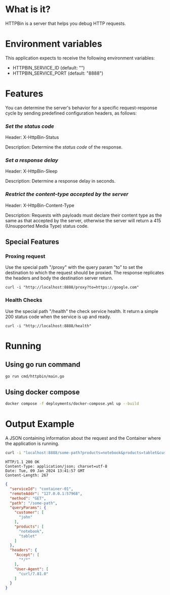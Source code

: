 # What is it?

HTTPBin is a server that helps you debug HTTP requests.

# Environment variables

This application expects to receive the following environment variables:
- HTTPBIN_SERVICE_ID (default: "")
- HTTPBIN_SERVICE_PORT (default: "8888")

# Features

You can determine the server's behavior for a specific request-response cycle by sending predefined configuration headers, as follows:

### _Set the status code_

Header: X-HttpBin-Status

Description: Determine the _status code_ of the response.

### _Set a response delay_

Header: X-HttpBin-Sleep

Description: Determine a response delay in seconds.

### _Restrict the content-type accepted by the server_

Header: X-HttpBin-Content-Type

Description: Requests with payloads must declare their content type as the same as that accepted by the server, otherwise the server will return a 415 (Unsupported Media Type) status code.

## Special Features

### Proxing request

Use the special path "/proxy" with the query param "to" to set the destination to which the request should be proxied. The response replicates the headers and body the destination server return.

```
curl -i "http://localhost:8888/proxy?to=https://google.com"
```

### Health Checks

Use the special path "/health" the check service health.
It return a simple 200 status code when the service is up and ready.

```
curl -i "http://localhost:8888/health"
```


# Running

## Using go run command

```bash
go run cmd/httpbin/main.go
```

## Using docker compose

```bash
docker compose -f deployments/docker-compose.yml up --build
```

# Output Example

A JSON containing information about the request and the Container where the application is running.

```bash
curl -i "localhost:8888/some-path?products=notebook&products=tablet&customer=john"
```
```
HTTP/1.1 200 OK
Content-Type: application/json; charset=utf-8
Date: Tue, 09 Jan 2024 13:41:57 GMT
Content-Length: 267
```
```json
{
  "serviceId": "container-01",
  "remoteAddr": "127.0.0.1:57968",
  "method": "GET",
  "path": "/some-path",
  "queryParams": {
    "customer": [
      "john"
    ],
    "products": [
      "notebook",
      "tablet"
    ]
  },
  "headers": {
    "Accept": [
      "*/*"
    ],
    "User-Agent": [
      "curl/7.81.0"
    ]
  }
}

```
